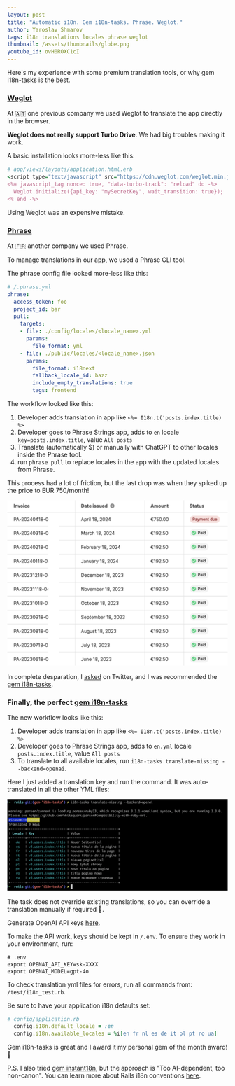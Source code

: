 ```yaml
---
layout: post
title: "Automatic i18n. Gem i18n-tasks. Phrase. Weglot."
author: Yaroslav Shmarov
tags: i18n translations locales phrase weglot
thumbnail: /assets/thumbnails/globe.png
youtube_id: ovH0ROXC1cI
---
```


Here's my experience with some premium translation tools, or why gem i18n-tasks is the best.

### [Weglot](https://www.weglot.com/)

At 🇦🇹 one previous company we used Weglot to translate the app directly in the browser.

**Weglot does not really support Turbo Drive**. We had big troubles making it work.

A basic installation looks more-less like this:

```ruby
# app/views/layouts/application.html.erb
<script type="text/javascript" src="https://cdn.weglot.com/weglot.min.js" data-turbo-track="reload"></script>
<%= javascript_tag nonce: true, "data-turbo-track": "reload" do -%>
  Weglot.initialize({api_key: "mySecretKey", wait_transition: true});
<% end -%>
```

Using Weglot was an expensive mistake.

### [Phrase](https://phrase.com/)

At 🇫🇷 another company we used Phrase.

To manage translations in our app, we used a Phrase CLI tool.

The phrase config file looked more-less like this:

```yml
# /.phrase.yml
phrase:
  access_token: foo
  project_id: bar
  pull:
    targets:
    - file: ./config/locales/<locale_name>.yml
      params:
        file_format: yml
    - file: ./public/locales/<locale_name>.json
      params:
        file_format: i18next
        fallback_locale_id: bazz
        include_empty_translations: true
        tags: frontend
```

The workflow looked like this:
1. Developer adds translation in app like `<%= I18n.t('posts.index.title) %>`
2. Developer goes to Phrase Strings app, adds to `en` locale `key=posts.index.title`, value `All posts`
3. Translate (automatically $) or manually with ChatGPT to other locales inside the Phrase tool.
4. run `phrase pull` to replace locales in the app with the updated locales from Phrase.

This process had a lot of friction, but the last drop was when they spiked up the price to EUR 750/month!

![Phrase price spike](/assets/images/phrase-price-spike.png)

In complete desparation, I [asked](https://twitter.com/yarotheslav/status/1798289447584518331) on Twitter, and I was recommended the [gem i18n-tasks](https://github.com/glebm/i18n-tasks).

### Finally, the perfect [gem i18n-tasks](https://github.com/glebm/i18n-tasks)

The new workflow looks like this:
1. Developer adds translation in app like `<%= I18n.t('posts.index.title) %>`
2. Developer goes to Phrase Strings app, adds to `en.yml` locale `posts.index.title`, value `All posts`
3. To translate to all available locales, run `i18n-tasks translate-missing --backend=openai`.

Here I just added a translation key and run the command. It was auto-translated in all the other YML files:

![gem-18n-tasks-run-translation](/assets/images/gem-18n-tasks-run-translation.png)

The task does not override existing translations, so you can override a translation manually if required 🤠.

Generate OpenAI API keys [here](https://platform.openai.com/settings/profile?tab=api-keys).

To make the API work, keys should be kept in `/.env`. To ensure they work in your environment, run:

```shell
# .env
export OPENAI_API_KEY=sk-XXXX
export OPENAI_MODEL=gpt-4o
```

To check translation yml files for errors, run all commands from: `/test/i18n_test.rb`.

Be sure to have your application i18n defaults set:

```ruby
# config/application.rb
  config.i18n.default_locale = :en
  config.i18n.available_locales = %i[en fr nl es de it pl pt ro ua]
```

Gem i18n-tasks is great and I award it my personal gem of the month award! 🥇

P.S. I also tried [gem instant18n](https://github.com/obie/instant18n), but the approach is "Too AI-dependent, too non-canon". You can learn more about Rails i18n conventions [here](https://guides.rubyonrails.org/i18n.html).
